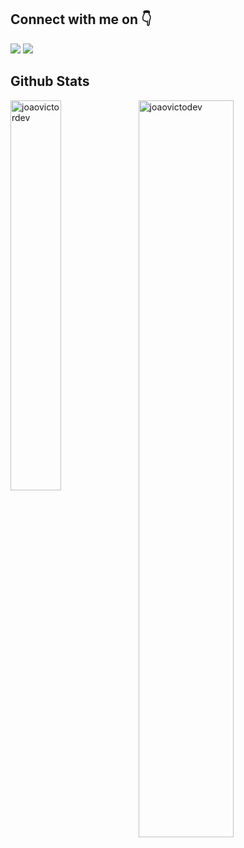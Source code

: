 <h2> Connect with me on 👇</h2>
<a href="https://www.frontendmentor.io/profile/JoaoVictodev" target="_blank">
<img src="https://img.shields.io/badge/Frontend_Mentor--blue?logo=frontmentor&logoColor=black"></img></a>

<a href="https://www.instagram.com/what.jota/" target="_blank">
<img src="https://img.shields.io/badge/Instagram%20-%20_%20-red"></img></a>

</a> 
<br/> 

<h2> Github Stats </h2> 
<img align="left" width="40%" src="https://github-readme-stats.vercel.app/api/top-langs/?username=joaovictodev&theme=vue-dark&show_icons=true&hide_border=true&layout=compact" alt="joaovictordev" />
<img width="55%" src="https://github-readme-streak-stats.herokuapp.com/?user=joaovictodev&theme=vue-dark&hide_border=true" alt="joaovictodev" />
<br/>


